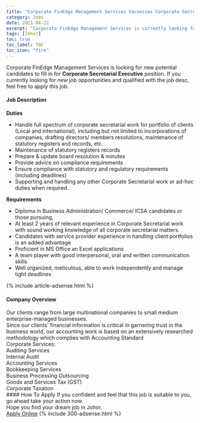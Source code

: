 ```yaml
---
title: "Corporate FinEdge Management Services Vacancies Corporate Secretarial Executive" 
category: Jobs 
date: 2021-04-22 
excerpt: "Corporate FinEdge Management Services is currently looking for suitable person to fill in the Corporate Secretarial Executive which based in Johor" 
tags: [Johor] 
toc: true 
toc_label: TOC 
toc_icon: "fire" 
--- 
```


<p>Corporate FinEdge Management Services is looking for new potential candidates to fill in for <b>Corporate Secretarial Executive</b> position. If you currently looking for new job opportunities and qualified with the job desc, feel free to apply this job.
</p><div><div><h4>Job Description</h4></div><div><div><span><div><p><strong>Duties</strong></p><ul><li>Handle full spectrum of corporate secretarial work for portfolio of clients (Local and international), including but not limited to incorporations of companies, drafting directors/ members resolutions, maintenance of statutory registers and records, etc.</li><li>Maintenance of statutory registers records</li><li>Prepare &amp; update board resolution &amp; minutes</li><li>Provide advice on compliance requirements</li><li>Ensure compliance with statutory and regulatory requirements (including deadlines)</li><li>Supporting and handling any other Corporate Secretarial work or ad-hoc duties when required.</li></ul><p><strong>Requirements</strong></p><ul><li>Diploma in Business Administration/ Commerce/ ICSA candidates or those pursuing,</li><li>At least 2 years of relevant experience in Corporate Secretarial work with sound working knowledge of all corporate secretarial matters.</li><li>Candidates with service provider experience in handling client portfolios is an added advantage</li><li>Proficient in MS Office an Excel applications</li><li>A team player with good interpersonal, oral and written communication skills</li><li>Well organized, meticulous, able to work independently and manage tight deadlines</li></ul></div></span></div></div></div> 
{% include article-adsense.html %} 
<div><div><h4>Company Overview</h4></div><div><div><span><div><div>
<div>
		Our clients range from large multinational companies to small medium enterprise-managed businesses.</div>
<div>
		Since our clients' financial information is critical in garnering trust in the business world, our accounting work&#160;is based on an extensively researched methodology which complies with Accounting Standard</div>
</div>
<div>
	Corporate Services:</div>
<div>
	Auditing Services</div>
<div>
	Internal Audit</div>
<div>
	Accounting Services</div>
<div>
	Bookkeeping Services</div>
<div>
	Business Processing Outsourcing</div>
<div>
	Goods and Services Tax (GST)</div>
<div>
	Corporate Taxation</div></div></span></div></div></div> 
#### How To Apply 
If you confident and feel that this job is suitable to you, go ahead take your action now. <br/> 
Hope you find your dream job in Johor. <br/> 
<a href="https://www.jobstreet.com.my/en/job/corporate-secretarial-executive-4545971?jobId=jobstreet-my-job-4545971&" class="btn btn--info" target="_blank" rel="nofollow noopenner">Apply Online</a> 
{% include 300-adsense.html %} 